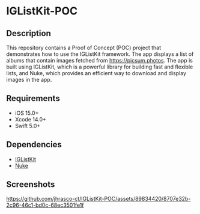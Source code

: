 # IGListKit-POC

## Description
This repository contains a Proof of Concept (POC) project that demonstrates how to use the IGListKit framework. The app displays a list of albums that contain images fetched from https://picsum.photos. The app is built using IGListKit, which is a powerful library for building fast and flexible lists, and Nuke, which provides an efficient way to download and display images in the app.

## Requirements
- iOS 15.0+
- Xcode 14.0+
- Swift 5.0+

## Dependencies
- [IGListKit](https://github.com/Instagram/IGListKit)
- [Nuke](https://github.com/kean/Nuke)


## Screenshots

https://github.com/jhrasco-ct/IGListKit-POC/assets/89834420/8707e32b-2c96-46c1-bd0c-68ec3501fe1f
